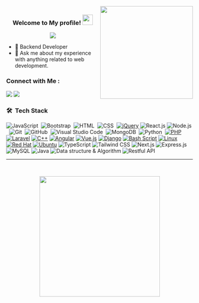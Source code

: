 
<img width="250" align="right" src="https://c.tenor.com/_DOBjnGspYAAAAAM/code-coding.gif">

<h3 align="center">
  Welcome to My profile!
  <img src="https://media.giphy.com/media/hvRJCLFzcasrR4ia7z/giphy.gif" width="28">
</h3>

<!-- Typing SVG by DenverCoder1 - https://github.com/DenverCoder1/readme-typing-svg -->
<p align="center">
  <a href="https://github.com/DenverCoder1/readme-typing-svg"><img src="https://readme-typing-svg.herokuapp.com/?lines=Back-End%20Developer;Always%20learning%20new%20things&font=Fira%20Code&center=true&width=440&height=45&color=f75c7e&vCenter=true&size=22"></a>
</p> 

- 🏢 Backend Developer 
- 💬 Ask me about my experience with anything related to web development.

### Connect with Me :

<a href="https://www.linkedin.com/in/mostafa2080" target="_blank"><img src="https://img.shields.io/badge/-Mostafa%20Shaaban-0077B5?style=for-the-badge&logo=Linkedin&logoColor=white"/></a>
<a href="https://t.me/moustafa2080" target="_blank"><img src="https://img.shields.io/badge/-Mostafa%20Shaaban-0077B5?style=for-the-badge&logo=Telegram&logoColor=white"/></a>
### 🛠 &nbsp;Tech Stack
![JavaScript](https://img.shields.io/badge/-JavaScript-05122A?style=flat&logo=javascript)&nbsp;
![Bootstrap](https://img.shields.io/badge/-Bootstrap-05122A?style=flat&logo=bootstrap&logoColor=563D7C)&nbsp;
![HTML](https://img.shields.io/badge/-HTML-05122A?style=flat&logo=HTML5)&nbsp;
![CSS](https://img.shields.io/badge/-CSS-05122A?style=flat&logo=CSS3&logoColor=1572B6)&nbsp;
[![jQuery](https://img.shields.io/badge/-jQuery%20-05122A?style=flat&logo=jquery)](https://jquery.com/)
![React.js](https://img.shields.io/badge/-React-05122A?style=flat&logo=react)
![Node.js](https://img.shields.io/badge/-Node.js-05122A?style=flat&logo=node.js&logoColor=339933)&nbsp;
![Git](https://img.shields.io/badge/-Git-05122A?style=flat&logo=git)&nbsp;
![GitHub](https://img.shields.io/badge/-GitHub-05122A?style=flat&logo=github)&nbsp;
![Visual Studio Code](https://img.shields.io/badge/-Visual%20Studio%20Code-05122A?style=flat&logo=visual-studio-code&logoColor=007ACC)&nbsp;
![MongoDB](https://img.shields.io/badge/-MongoDB-05122A?style=flat&logo=MongoDB)&nbsp;
![Python](https://img.shields.io/badge/-Python%20-05122A?style=flat&logo=python)&nbsp;
[![PHP](https://img.shields.io/badge/-PHP%20-05122A?style=flat&logo=php)](https://php.net)
[![Laravel](https://img.shields.io/badge/-Laravel%20-05122A?style=flat&logo=laravel)](https://laravel.com)
[![C++](https://img.shields.io/badge/-C%2B%2B%20-05122A?style=flat&logo=c%2B%2B)](https://en.cppreference.com/)
[![Angular](https://img.shields.io/badge/-Angular%20-05122A?style=flat&logo=angular)](https://angular.io/)
[![Vue.js](https://img.shields.io/badge/-Vue.js%20-05122A?style=flat&logo=vue.js)](https://vuejs.org/)
[![Django](https://img.shields.io/badge/-Django%20-05122A?style=flat&logo=django)](https://www.djangoproject.com/)
[![Bash Script](https://img.shields.io/badge/-Bash%20Script%20-05122A?style=flat&logo=gnu-bash)](https://www.gnu.org/software/bash/)
[![Linux](https://img.shields.io/badge/-Linux%20-05122A?style=flat&logo=linux)](https://www.linux.org/)
[![Red Hat](https://img.shields.io/badge/-Red%20Hat%20-05122A?style=flat&logo=red-hat)](https://www.redhat.com/)
[![Ubuntu](https://img.shields.io/badge/-Ubuntu%20-05122A?style=flat&logo=ubuntu)](https://ubuntu.com/)
![TypeScript](https://img.shields.io/badge/-TypeScript-05122A?style=flat&logo=typescript)
![Tailwind CSS](https://img.shields.io/badge/-Tailwind%20CSS-05122A?style=flat&logo=tailwind-css)
![Next.js](https://img.shields.io/badge/-Next.js-05122A?style=flat&logo=next.js)
![Express.js](https://img.shields.io/badge/-Express.js-05122A?style=flat&logo=express)
![MySQL](https://img.shields.io/badge/-MySQL-05122A?style=flat&logo=mysql)
![Java](https://img.shields.io/badge/-Java-05122A?style=flat&logo=java)
![Data structure & Algorithm](https://img.shields.io/badge/-Data%20structure%20%26%20Algorithm-05122A?style=flat)
![Restful API](https://img.shields.io/badge/-GraphQL%20%26%20Restful%20API-05122A?style=flat)





<hr>

<br>
<p align=center>
  <div align=center>
    <a href="https://github.com/mostafa2080/">
      <img width=325 align="center" src="https://github-readme-stats.vercel.app/api/top-langs/?username=mostafa2080&title_color=61dafb&text_color=ffffff&icon_color=61dafb&bg_color=20232a&langs_count=8&layout=compact&border_color=61dafb&hide_border=true" />
    </a>
  </div>
  <br>
  
</p>

















